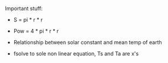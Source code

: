 

Important stuff:
  - S = pi * r * r
  - Pow = 4 * pi * r * r


  - Relationship between solar constant and mean temp of earth
  - fsolve to sole non linear equation, Ts and Ta are x's

